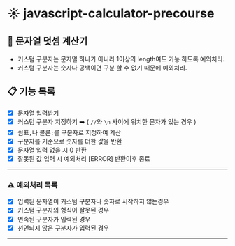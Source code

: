 # ☀️ javascript-calculator-precourse

## 🚀 문자열 덧셈 계산기

- 커스텀 구분자는 문자열 하나가 아니라 1이상의 length여도 가능 하도록 예외처리.
- 커스텀 구분자는 숫자나 공백이면 구분 할 수 없기 때문에 예외처리.

## 📋 기능 목록

- [x] 문자열 입력받기
- [x] 커스텀 구분자 지정하기 ➡️ ( `//`와 `\n` 사이에 위치한 문자가 있는 경우 )
- [x] 쉼표`,`나 콜론`:`를 구분자로 지정하여 계산
- [x] 구분자를 기준으로 숫자를 더한 값을 반환
- [x] 문자열 입력 없을 시 0 반환
- [x] 잘못된 값 입력 시 예외처리 [ERROR] 반환이후 종료

---

### ⚠️ 예외처리 목록

- [x] 입력된 문자열이 커스텀 구분자나 숫자로 시작하지 않는경우
- [x] 커스텀 구분자의 형식이 잘못된 경우
- [x] 연속된 구분자가 입력된 경우
- [x] 선언되지 않은 구분자가 입력된 경우

---
